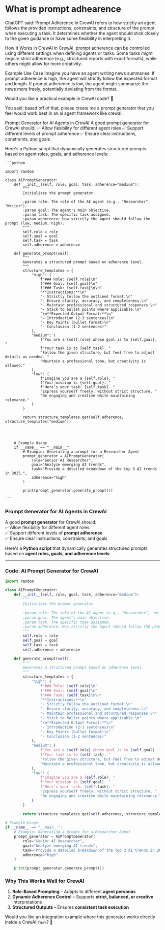 # What is prompt adhearence

ChatGPT said:
Prompt Adherence in CrewAI refers to how strictly an agent follows the provided instructions, constraints, and structure of the prompt when executing a task. It determines whether the agent should stick closely to the given guidance or have some flexibility in interpreting it.

How It Works in CrewAI
In CrewAI, prompt adherence can be controlled using different settings when defining agents or tasks. Some tasks might require strict adherence (e.g., structured reports with exact formats), while others might allow for more creativity.

Example Use Case
Imagine you have an agent writing news summaries. If prompt adherence is high, the agent will strictly follow the expected format and length. If prompt adherence is low, the agent might summarize the news more freely, potentially deviating from the format.

Would you like a practical example in CrewAI code? 🚀

You said:
based off of that, please create me a prompt generator that  you feel would work best in an ai agent framework like crewai.

Prompt Generator for AI Agents in CrewAI
A good prompt generator for CrewAI should:
✅ Allow flexibility for different agent roles
✅ Support different levels of prompt adherence
✅ Ensure clear instructions, constraints, and goals

Here's a Python script that dynamically generates structured prompts based on agent roles, goals, and adherence levels:

    ```python

    import random

    class AIPromptGenerator:
        def __init__(self, role, goal, task, adherence="medium"):
            """
            Initializes the prompt generator.
            
            :param role: The role of the AI agent (e.g., "Researcher", "Writer").
            :param goal: The agent's main objective.
            :param task: The specific task assigned.
            :param adherence: How strictly the agent should follow the prompt (low, medium, high).
            """
            self.role = role
            self.goal = goal
            self.task = task
            self.adherence = adherence

        def generate_prompt(self):
            """
            Generates a structured prompt based on adherence level.
            """
            structure_templates = {
                "high": (
                    f"### Role: {self.role}\n"
                    f"### Goal: {self.goal}\n"
                    f"### Task: {self.task}\n\n"
                    "**Instructions:**\n"
                    "- Strictly follow the outlined format.\n"
                    "- Ensure clarity, accuracy, and completeness.\n"
                    "- Maintain professional and structured responses.\n"
                    "- Stick to bullet points where applicable.\n"
                    "\n**Expected Output Format:**\n"
                    "- Introduction (2-3 sentences)\n"
                    "- Key Points (bullet format)\n"
                    "- Conclusion (1-2 sentences)"
                ),
                "medium": (
                    f"You are a {self.role} whose goal is to {self.goal}. "
                    f"Your task is to {self.task}. "
                    "Follow the given structure, but feel free to adjust details as needed. "
                    "Maintain a professional tone, but creativity is allowed."
                ),
                "low": (
                    f"Imagine you are a {self.role}. "
                    f"Your mission is {self.goal}. "
                    f"Here’s your task: {self.task}. "
                    "Express yourself freely, without strict structure. "
                    "Be engaging and creative while maintaining relevance."
                )
            }

            return structure_templates.get(self.adherence, structure_templates["medium"])




        # Example Usage
        if __name__ == "__main__":
            # Example: Generating a prompt for a Researcher Agent
            prompt_generator = AIPromptGenerator(
                role="Senior AI Researcher",
                goal="Analyze emerging AI trends",
                task="Provide a detailed breakdown of the top 3 AI trends in 2025.",
                adherence="high"
            )

            print(prompt_generator.generate_prompt())

    ```

### **Prompt Generator for AI Agents in CrewAI**  
A good **prompt generator** for CrewAI should:  
✅ Allow flexibility for different agent roles  
✅ Support different levels of **prompt adherence**  
✅ Ensure clear instructions, constraints, and goals  

Here's a **Python script** that dynamically generates structured prompts based on **agent roles, goals, and adherence levels**:

---

### **Code: AI Prompt Generator for CrewAI**
```python
import random

class AIPromptGenerator:
    def __init__(self, role, goal, task, adherence="medium"):
        """
        Initializes the prompt generator.
        
        :param role: The role of the AI agent (e.g., "Researcher", "Writer").
        :param goal: The agent's main objective.
        :param task: The specific task assigned.
        :param adherence: How strictly the agent should follow the prompt (low, medium, high).
        """
        self.role = role
        self.goal = goal
        self.task = task
        self.adherence = adherence

    def generate_prompt(self):
        """
        Generates a structured prompt based on adherence level.
        """
        structure_templates = {
            "high": (
                f"### Role: {self.role}\n"
                f"### Goal: {self.goal}\n"
                f"### Task: {self.task}\n\n"
                "**Instructions:**\n"
                "- Strictly follow the outlined format.\n"
                "- Ensure clarity, accuracy, and completeness.\n"
                "- Maintain professional and structured responses.\n"
                "- Stick to bullet points where applicable.\n"
                "\n**Expected Output Format:**\n"
                "- Introduction (2-3 sentences)\n"
                "- Key Points (bullet format)\n"
                "- Conclusion (1-2 sentences)"
            ),
            "medium": (
                f"You are a {self.role} whose goal is to {self.goal}. "
                f"Your task is to {self.task}. "
                "Follow the given structure, but feel free to adjust details as needed. "
                "Maintain a professional tone, but creativity is allowed."
            ),
            "low": (
                f"Imagine you are a {self.role}. "
                f"Your mission is {self.goal}. "
                f"Here’s your task: {self.task}. "
                "Express yourself freely, without strict structure. "
                "Be engaging and creative while maintaining relevance."
            )
        }

        return structure_templates.get(self.adherence, structure_templates["medium"])

# Example Usage
if __name__ == "__main__":
    # Example: Generating a prompt for a Researcher Agent
    prompt_generator = AIPromptGenerator(
        role="Senior AI Researcher",
        goal="Analyze emerging AI trends",
        task="Provide a detailed breakdown of the top 3 AI trends in 2025.",
        adherence="high"
    )

    print(prompt_generator.generate_prompt())
```

### **Why This Works Well for CrewAI**
1. **Role-Based Prompting** – Adapts to different **agent personas**  
2. **Dynamic Adherence Control** – Supports **strict, balanced, or creative** interpretations  
3. **Structured Outputs** – Ensures **consistent task execution**  

Would you like an integration example where this generator works directly inside a CrewAI `Task`? 🚀